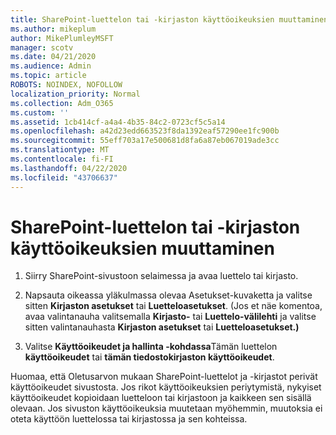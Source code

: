 ```yaml
---
title: SharePoint-luettelon tai -kirjaston käyttöoikeuksien muuttaminen
ms.author: mikeplum
author: MikePlumleyMSFT
manager: scotv
ms.date: 04/21/2020
ms.audience: Admin
ms.topic: article
ROBOTS: NOINDEX, NOFOLLOW
localization_priority: Normal
ms.collection: Adm_O365
ms.custom: ''
ms.assetid: 1cb414cf-a4a4-4b35-84c2-0723cf5c5a14
ms.openlocfilehash: a42d23edd663523f8da1392eaf57290ee1fc900b
ms.sourcegitcommit: 55eff703a17e500681d8fa6a87eb067019ade3cc
ms.translationtype: MT
ms.contentlocale: fi-FI
ms.lasthandoff: 04/22/2020
ms.locfileid: "43706637"
---
```

# <a name="change-permissions-for-a-sharepoint-list-or-library"></a>SharePoint-luettelon tai -kirjaston käyttöoikeuksien muuttaminen

1. Siirry SharePoint-sivustoon selaimessa ja avaa luettelo tai kirjasto.
    
2. Napsauta oikeassa yläkulmassa olevaa Asetukset-kuvaketta ja valitse sitten **Kirjaston asetukset** tai **Luetteloasetukset**. (Jos et näe komentoa, avaa valintanauha valitsemalla **Kirjasto-** tai **Luettelo-välilehti** ja valitse sitten valintanauhasta **Kirjaston asetukset** tai **Luetteloasetukset.)** 
    
3. Valitse **Käyttöoikeudet ja hallinta -kohdassa**Tämän luettelon **käyttöoikeudet** tai **tämän tiedostokirjaston käyttöoikeudet**.
    
Huomaa, että Oletusarvon mukaan SharePoint-luettelot ja -kirjastot perivät käyttöoikeudet sivustosta. Jos rikot käyttöoikeuksien periytymistä, nykyiset käyttöoikeudet kopioidaan luetteloon tai kirjastoon ja kaikkeen sen sisällä olevaan. Jos sivuston käyttöoikeuksia muutetaan myöhemmin, muutoksia ei oteta käyttöön luettelossa tai kirjastossa ja sen kohteissa.
  

